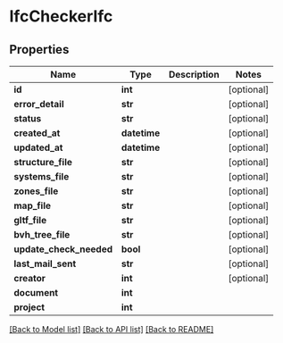 # IfcCheckerIfc

## Properties
Name | Type | Description | Notes
------------ | ------------- | ------------- | -------------
**id** | **int** |  | [optional] 
**error_detail** | **str** |  | [optional] 
**status** | **str** |  | [optional] 
**created_at** | **datetime** |  | [optional] 
**updated_at** | **datetime** |  | [optional] 
**structure_file** | **str** |  | [optional] 
**systems_file** | **str** |  | [optional] 
**zones_file** | **str** |  | [optional] 
**map_file** | **str** |  | [optional] 
**gltf_file** | **str** |  | [optional] 
**bvh_tree_file** | **str** |  | [optional] 
**update_check_needed** | **bool** |  | [optional] 
**last_mail_sent** | **str** |  | [optional] 
**creator** | **int** |  | [optional] 
**document** | **int** |  | 
**project** | **int** |  | 

[[Back to Model list]](../README.md#documentation-for-models) [[Back to API list]](../README.md#documentation-for-api-endpoints) [[Back to README]](../README.md)


